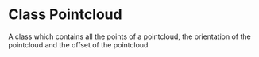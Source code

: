 # Class Pointcloud

A class which contains all the points of a pointcloud, the orientation of the pointcloud and the offset of the pointcloud